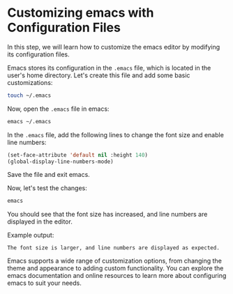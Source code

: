# Customizing emacs with Configuration Files

In this step, we will learn how to customize the emacs editor by modifying its configuration files.

Emacs stores its configuration in the `.emacs` file, which is located in the user's home directory. Let's create this file and add some basic customizations:

```bash
touch ~/.emacs
```

Now, open the `.emacs` file in emacs:

```bash
emacs ~/.emacs
```

In the `.emacs` file, add the following lines to change the font size and enable line numbers:

```lisp
(set-face-attribute 'default nil :height 140)
(global-display-line-numbers-mode)
```

Save the file and exit emacs.

Now, let's test the changes:

```bash
emacs
```

You should see that the font size has increased, and line numbers are displayed in the editor.

Example output:

```
The font size is larger, and line numbers are displayed as expected.
```

Emacs supports a wide range of customization options, from changing the theme and appearance to adding custom functionality. You can explore the emacs documentation and online resources to learn more about configuring emacs to suit your needs.
